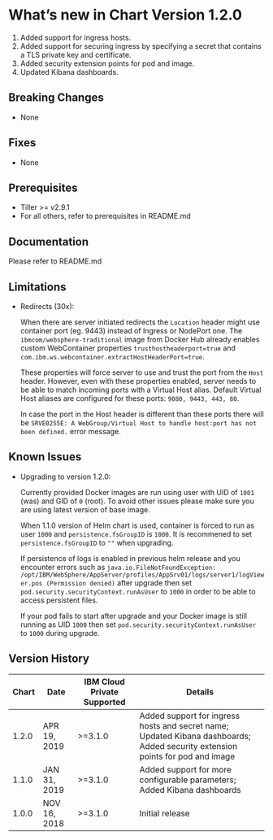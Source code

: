 
# What’s new in Chart Version 1.2.0

1. Added support for ingress hosts.
1. Added support for securing ingress by specifying a secret that contains a TLS private key and certificate.
1. Added security extension points for pod and image.
1. Updated Kibana dashboards.

## Breaking Changes

* None

## Fixes

* None

## Prerequisites

* Tiller >= v2.9.1
* For all others, refer to prerequisites in README.md

## Documentation

Please refer to README.md

## Limitations

* Redirects (30x):

  When there are server initiated redirects the `Location` header might use container port (eg. 9443) instead of Ingress 
  or NodePort one. The `ibmcom/websphere-traditional` image from Docker Hub already enables custom WebContainer properties
  `trusthostheaderport=true` and `com.ibm.ws.webcontainer.extractHostHeaderPort=true`.
  
  These properties will force server to use and trust the port from the `Host` header. 
  However, even with these properties enabled, server needs to be able to match incoming ports with a
  Virtual Host alias. Default Virtual Host aliases are configured for these ports: `9080, 9443, 443, 80`. 
  
  In case the port in the Host header is different than these ports there 
  will be `SRVE0255E: A WebGroup/Virtual Host to handle host:port has not been defined.` error message.
  
## Known Issues

* Upgrading to version 1.2.0:
   
  Currently provided Docker images are run using user with UID of `1001` (was) and GID of `0` (root). To avoid other issues please make sure you are using latest version of base image.

  When 1.1.0 version of Helm chart is used, container is forced to run as user `1000` and `persistence.fsGroupID` is `1000`. It is recommened to set `persistence.fsGroupID` to `""` when upgrading.
  
  If persistence of logs is enabled in previous helm release and you encounter errors such as `java.io.FileNotFoundException: /opt/IBM/WebSphere/AppServer/profiles/AppSrv01/logs/server1/logViewer.pos (Permission denied)` after upgrade then set `pod.security.securityContext.runAsUser` to `1000` in order to be able to access persistent files.

  If your pod fails to start after upgrade and your Docker image is still running as UID `1000` then set `pod.security.securityContext.runAsUser` to `1000` during upgrade.

## Version History

| Chart | Date          | IBM Cloud Private Supported | Details                      |
| ----- | ------------- | --------------------------- | ---------------------------- |
| 1.2.0 | APR 19, 2019   | >=3.1.0                     | Added support for ingress hosts and secret name; Updated Kibana dashboards; Added security extension points for pod and image |
| 1.1.0 | JAN 31, 2019   | >=3.1.0                     | Added support for more configurable parameters; Added Kibana dashboards |
| 1.0.0 | NOV 16, 2018   | >=3.1.0                     | Initial release              |
